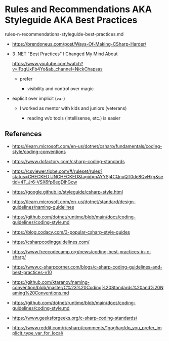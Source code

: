 # Rules and Recommendations AKA Styleguide AKA Best Practices

rules-n-recommendations-styleguide-best-practices.md

*   https://brendoneus.com/post/Ways-Of-Making-CSharp-Harder/

*   3 .NET "Best Practices" I Changed My Mind About

    https://www.youtube.com/watch?v=lFzgUxFb4Yo&ab_channel=NickChapsas

    *   prefer

        *   visibility and control over magic

*   explicit over implicit (`var`)

    *   I worked as mentor with kids and juniors (veterans)

        *   reading w/o tools (intellisense, etc.) is easier

## References

*   https://learn.microsoft.com/en-us/dotnet/csharp/fundamentals/coding-style/coding-conventions

*   https://www.dofactory.com/csharp-coding-standards

*   https://csviewer.tiobe.com/#/ruleset/rules?status=CHECKED,UNCHECKED&tagid=nAYYSj4CQnuQT0de8QvHkg&setid=4T_Jr6-VSX6fp6egDIhGow

*   https://google.github.io/styleguide/csharp-style.html

*   https://learn.microsoft.com/en-us/dotnet/standard/design-guidelines/naming-guidelines

*   https://github.com/dotnet/runtime/blob/main/docs/coding-guidelines/coding-style.md

*   https://blog.codacy.com/3-popular-csharp-style-guides

*   https://csharpcodingguidelines.com/

*   https://www.freecodecamp.org/news/coding-best-practices-in-c-sharp/

*   https://www.c-sharpcorner.com/blogs/c-sharp-coding-guidelines-and-best-practices-v10

*   https://github.com/ktaranov/naming-convention/blob/master/C%23%20Coding%20Standards%20and%20Naming%20Conventions.md

*   https://github.com/dotnet/runtime/blob/main/docs/coding-guidelines/coding-style.md

*   https://www.geeksforgeeks.org/c-sharp-coding-standards/

*   https://www.reddit.com/r/csharp/comments/1gog5ag/do_you_prefer_implicit_type_var_for_local/
